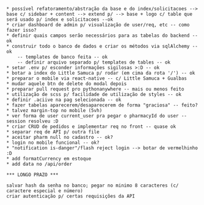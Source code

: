 
    * possível refatoramento/abstração da base e do index/solicitacoes --> base c/ sidebar + content --> extend p/ --> base + logo c/ table que será usado p/ index e solicitacoes --ok
    * criar dashboard de admin p/ visualização de user/req, etc -- como fazer isso?
    * definir quais campos serão necessários para as tabelas do backend -- ok
    * construir todo o banco de dados e criar os métodos via sqlAlchemy -- ok
        -- templates de banco feita -- ok
        -- definir arquivo separado p/ templates de tables -- ok
    * setar .env p/ esconder informações sigilosas >:D -- ok
    * botar a index do Little Samuca p/ rodar (em cima da rota '/') -- ok
    * preparar o mobile via react-native -- c/ Little Samuca + Gualbas
    * mudar aquele btn de delete do modal depois
    * preparar pull request pro pythonanywhere -- mais ou menos feito
    * utilização de scss p/ facilidade de utilização de styles -- ok
    * definir .aciive na pag selecionada -- ok
    * fazer tabelas aparecerem/desaparecerem de forma "graciosa" -- feito?
    * talvez margin-top no mobile (5vh)
    * ver forma de user current_user pra pegar o pharmacyId do user -- session resolveu :D
    * criar CRUD de pedidos e implementar req no front -- quase ok
    * separar req de API p/ outra file
    * aceitar pharm null no cadastro -- ok?
    * login no mobile funcional -- ok?
    * "notification is-danger"/flash reject login --> botar de vermelhinho :D
    * add formatCurrency em estoque 
    * add data no /api/order

    *** LONGO PRAZO ***
    
    salvar hash da senha no banco; pegar no minimo 8 caracteres (c/ caractere especial e número) 
    criar autenticação p/ certas requisições da API
